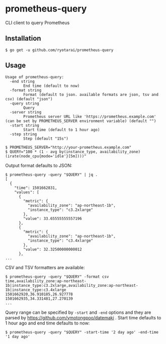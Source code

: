 # prometheus-query

CLI client to query Prometheus

## Installation

```
$ go get -u github.com/ryotarai/prometheus-query
```

## Usage

```
Usage of prometheus-query:
  -end string
        End time (default to now)
  -format string
        Format (default to json. available formats are json, tsv and csv) (default "json")
  -query string
        Query
  -server string
        Prometheus server URL like 'https://prometheus.example.com' (can be set by PROMETHEUS_SERVER environment variable) (default "")
  -start string
        Start time (default to 1 hour ago)
  -step string
        Step (default "15s")
```

```
$ PROMETHEUS_SERVER="http://your-prometheus.example.com"
$ QUERY="100 * (1 - avg by(instance_type, availability_zone)(irate(node_cpu{mode='idle'}[5m])))"
```

Output format defaults to JSON:

```
$ prometheus-query -query "$QUERY" | jq .
[
  {
    "time": 1501662831,
    "values": [
      {
        "metric": {
          "availability_zone": "ap-northeast-1b",
          "instance_type": "c3.2xlarge"
        },
        "value": 33.65555555557196
      },
      {
        "metric": {
          "availability_zone": "ap-northeast-1b",
          "instance_type": "c3.4xlarge"
        },
        "value": 32.32500000000012
      },
...
```

CSV and TSV formatters are available:

```
$ prometheus-query -query "$QUERY" -format csv
time,availability_zone:ap-northeast-1b|instance_type:c3.2xlarge,availability_zone:ap-northeast-1b|instance_type:c3.4xlarge
1501662920,36.910185,26.927778
1501662935,34.331481,27.270139
...
```

Query range can be specified by `-start` and `-end` options and they are parsed by https://github.com/ymotongpoo/datemaki .
Start time defaults to 1 hour ago and end time defaults to now:

```
$ prometheus-query -query "$QUERY" -start-time '2 day ago' -end-time '1 day ago'
```
